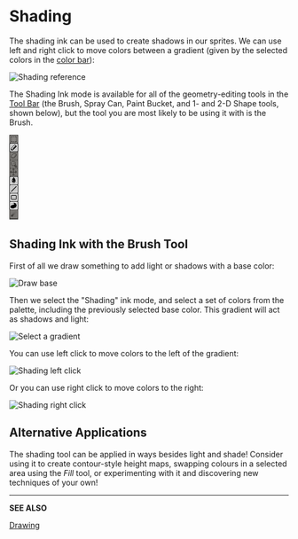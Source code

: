 # Shading

The shading ink can be used to create shadows in our sprites. We can
use left and right click to move colors between a gradient (given by
the selected colors in the [color bar](color-bar.md)):

![Shading reference](shading/shading_ref.png)

The Shading Ink mode is available for all of the geometry-editing tools
in the [Tool Bar](tool-bar.md) (the Brush, Spray Can, Paint Bucket, and 
1- and 2-D Shape tools, shown below), but the tool you are most likely 
to be using it with is the Brush.

![Shading Ink Tools](shading/shading-ink-tools.png)

## Shading Ink with the Brush Tool

First of all we draw something to add light or shadows with a base
color:

![Draw base](shading/shading_step1.gif)

Then we select the "Shading" ink mode, and select a set of colors from
the palette, including the previously selected base color. This
gradient will act as shadows and light:

![Select a gradient](shading/shading_step2.gif)

You can use left click to move colors to the left of the gradient:

![Shading left click](shading/shading_step3.gif)

Or you can use right click to move colors to the right:

![Shading right click](shading/shading_step4.gif)

## Alternative Applications

The shading tool can be applied in ways besides light and shade! Consider using it to create contour-style height maps, swapping colours in a selected area using the _Fill_ tool, or experimenting with it and discovering new techniques of your own!

---

**SEE ALSO**

[Drawing](drawing.md)
